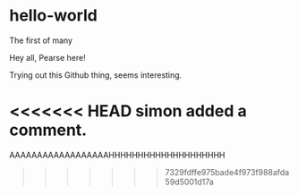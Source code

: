 # hello-world
The first of many

Hey all, Pearse here! 

Trying out this Github thing, seems interesting.

<<<<<<< HEAD
simon added a comment.
=======
AAAAAAAAAAAAAAAAAAHHHHHHHHHHHHHHHHHHHH
>>>>>>> 7329fdffe975bade4f973f988afda59d5001d17a

